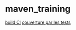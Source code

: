 # maven_training
[build CI](https://docs.github.com/en/actions/managing-workflow-runs/adding-a-workflow-status-badge)
[couverture par les tests](https://codecov.io/gh/clt-esiea/maven_training/settings/badge)
